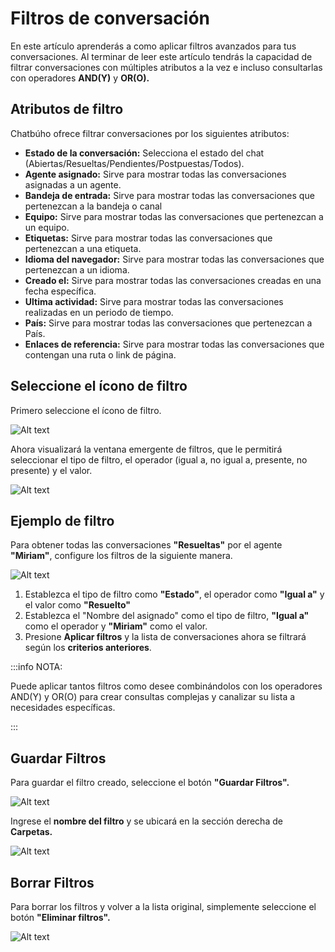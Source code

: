 # Filtros de conversación

En este artículo aprenderás a como aplicar filtros avanzados para tus conversaciones. Al terminar de leer este artículo tendrás la capacidad de filtrar conversaciones con múltiples atributos a la vez e incluso consultarlas con operadores **AND(Y)** y **OR(O).**

## Atributos de filtro
Chatbúho ofrece filtrar conversaciones por los siguientes atributos:

* **Estado de la conversación:** Selecciona el estado del chat (Abiertas/Resueltas/Pendientes/Postpuestas/Todos).
* **Agente asignado:** Sirve para mostrar todas las conversaciones asignadas a un agente.
* **Bandeja de entrada:** Sirve para mostrar todas las conversaciones que pertenezcan a la bandeja o canal
* **Equipo:** Sirve para mostrar todas las conversaciones que pertenezcan a un equipo.
* **Etiquetas:** Sirve para mostrar todas las conversaciones que pertenezcan a una etiqueta.
* **Idioma del navegador:** Sirve para mostrar todas las conversaciones que pertenezcan a un idioma.
* **Creado el:** Sirve para mostrar todas las conversaciones creadas en una fecha específica.
* **Ultima actividad:** Sirve para mostrar todas las conversaciones realizadas en un periodo de tiempo.
* **País:** Sirve para mostrar todas las conversaciones que pertenezcan a País.
* **Enlaces de referencia:** Sirve para mostrar todas las conversaciones que contengan una ruta o link de página.

## Seleccione el ícono de filtro
Primero seleccione el ícono de filtro.

![Alt text](img/Filtros-de-conversacion-01.jpg)

Ahora visualizará la ventana emergente de filtros, que le permitirá seleccionar el tipo de filtro, el operador (igual a, no igual a, presente, no presente) y el valor.

![Alt text](img/Filtros-de-conversacion-02.png)

## Ejemplo de filtro
Para obtener todas las conversaciones **"Resueltas"** por el agente **"Miriam"**, configure los filtros de la siguiente manera.

![Alt text](img/Filtros-de-conversacion-03.png)

1. Establezca el tipo de filtro como **"Estado"**, el operador como **"Igual a"** y el valor como **"Resuelto"**
2. Establezca el "Nombre del asignado" como el tipo de filtro, **"Igual a"** como el operador y **"Miriam"** como el valor.
3. Presione **Aplicar filtros** y la lista de conversaciones ahora se filtrará según los **criterios anteriores**.

:::info NOTA:

Puede aplicar tantos filtros como desee combinándolos con los operadores AND(Y) y OR(O) para crear consultas complejas y canalizar su lista a necesidades específicas.

:::

## Guardar Filtros
Para guardar el filtro creado, seleccione el botón **"Guardar Filtros".**

![Alt text](img/Filtros-de-conversacion-04.jpg)

Ingrese el **nombre del filtro** y se ubicará en la sección derecha de **Carpetas.**

![Alt text](img/Filtros-de-conversacion-05.jpg)

## Borrar Filtros
Para borrar los filtros y volver a la lista original, simplemente seleccione el botón **"Eliminar filtros".**

![Alt text](img/Filtros-de-conversacion-06.jpg)





